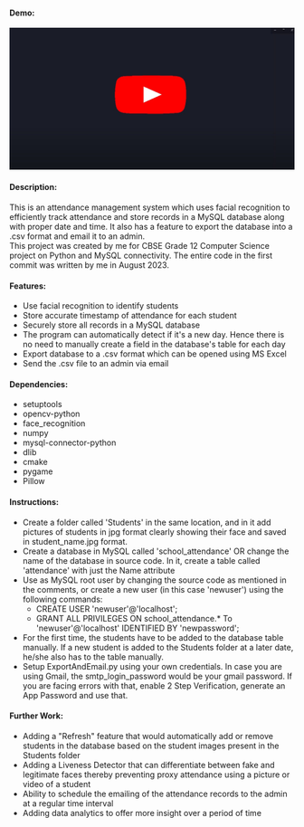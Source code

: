 #### Demo:
[![Attendance System](Demo/thumbnail.jpg)](https://youtu.be/J1bY1v0oXkM "Attendance System")

#### Description:  
This is an attendance management system which uses facial recognition to efficiently track attendance and store records in
a MySQL database along with proper date and time. It also has a feature to export the database into a .csv format and email
it to an admin.  
This project was created by me for CBSE Grade 12 Computer Science project on Python and MySQL connectivity.
The entire code in the first commit was written by me in August 2023.

#### Features:
* Use facial recognition to identify students
* Store accurate timestamp of attendance for each student
* Securely store all records in a MySQL database
* The program can automatically detect if it's a new day. Hence there is no need to manually create a field 
 in the database's table for each day
* Export database to a .csv format which can be opened using MS Excel
* Send the .csv file to an admin via email


#### Dependencies:
* setuptools
* opencv-python
* face_recognition
* numpy
* mysql-connector-python
* dlib
* cmake
* pygame
* Pillow


#### Instructions:
* Create a folder called 'Students' in the same location, and in it add pictures of students in jpg format clearly showing 
their face and saved in student_name.jpg format.
* Create a database in MySQL called 'school_attendance' OR change the name of the database in source code.
 In it, create a table called 'attendance' with just the Name attribute
* Use as MySQL root user by changing the source code as mentioned in the comments, or create a new user (in this case 'newuser') using the following commands:
  * CREATE USER 'newuser'@'localhost';
  * GRANT ALL PRIVILEGES ON school_attendance.* To 'newuser'@'localhost' IDENTIFIED BY 'newpassword';
* For the first time, the students have to be added to the database table manually. If a new student is added to the 
Students folder at a later date, he/she also has to the table manually.
* Setup ExportAndEmail.py using your own credentials. In case you are using Gmail, the smtp_login_password would be your
gmail password. If you are facing errors with that, enable 2 Step Verification, generate an App Password and use that.


#### Further Work:
* Adding a "Refresh" feature that would automatically add or remove students in the database based on the student images present in the Students folder
* Adding a Liveness Detector that can differentiate between fake and legitimate faces thereby preventing proxy attendance using a picture or video of a student
* Ability to schedule the emailing of the attendance records to the admin at a regular time interval
* Adding data analytics to offer more insight over a period of time